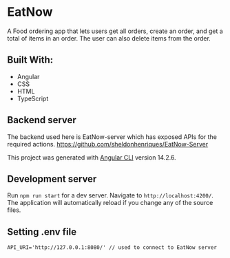 # EatNow
A Food ordering app that lets users get all orders, create an order, and get a total of items in an order. The user can also delete items from the order.


## Built With:
 - Angular
 - CSS
 - HTML
 - TypeScript

## Backend server
The backend used here is EatNow-server which has exposed APIs for the required actions.
https://github.com/sheldonhenriques/EatNow-Server


This project was generated with [Angular CLI](https://github.com/angular/angular-cli) version 14.2.6.

## Development server

Run `npm run start` for a dev server. Navigate to `http://localhost:4200/`. The application will automatically reload if you change any of the source files.

## Setting .env file
```
API_URI='http://127.0.0.1:8080/' // used to connect to EatNow server
```
